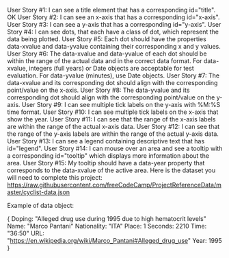 User Story #1: I can see a title element that has a corresponding id="title". OK
User Story #2: I can see an x-axis that has a corresponding id="x-axis".
User Story #3: I can see a y-axis that has a corresponding id="y-axis".
User Story #4: I can see dots, that each have a class of dot, which represent the data being plotted.
User Story #5: Each dot should have the properties data-xvalue and data-yvalue containing their corresponding x and y values.
User Story #6: The data-xvalue and data-yvalue of each dot should be within the range of the actual data and in the correct data format. For data-xvalue, integers (full years) or Date objects are acceptable for test evaluation. For data-yvalue (minutes), use Date objects.
User Story #7: The data-xvalue and its corresponding dot should align with the corresponding point/value on the x-axis.
User Story #8: The data-yvalue and its corresponding dot should align with the corresponding point/value on the y-axis.
User Story #9: I can see multiple tick labels on the y-axis with %M:%S time format.
User Story #10: I can see multiple tick labels on the x-axis that show the year.
User Story #11: I can see that the range of the x-axis labels are within the range of the actual x-axis data.
User Story #12: I can see that the range of the y-axis labels are within the range of the actual y-axis data.
User Story #13: I can see a legend containing descriptive text that has id="legend".
User Story #14: I can mouse over an area and see a tooltip with a corresponding id="tooltip" which displays more information about the area.
User Story #15: My tooltip should have a data-year property that corresponds to the data-xvalue of the active area.
Here is the dataset you will need to complete this project: https://raw.githubusercontent.com/freeCodeCamp/ProjectReferenceData/master/cyclist-data.json

Example of data object:

{
    Doping: "Alleged drug use during 1995 due to high hematocrit levels"
Name: "Marco Pantani"
Nationality: "ITA"
Place: 1
Seconds: 2210
Time: "36:50"
URL: "https://en.wikipedia.org/wiki/Marco_Pantani#Alleged_drug_use"
Year: 1995
}